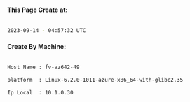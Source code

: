 
   
#### This Page Create at:

```bash

2023-09-14 - 04:57:32 UTC

```

#### Create By Machine:

```bash

Host Name : fv-az642-49

platform  : Linux-6.2.0-1011-azure-x86_64-with-glibc2.35

Ip Local  : 10.1.0.30

```

